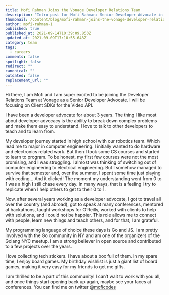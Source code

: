 ```yaml
---
title: Mofi Rahman Joins the Vonage Developer Relations Team
description: "Intro post for Mofi Rahman: Senior Developer Advocate in the client sdk team"
thumbnail: /content/blog/mofi-rahman-joins-the-vonage-developer-relations-team/mofi-rahman.png
author: mofi-rahman-1
published: true
published_at: 2021-09-14T10:39:09.853Z
updated_at: 2021-09-09T17:10:55.643Z
category: team
tags:
  - careers
comments: false
spotlight: false
redirect: ""
canonical: ""
outdated: false
replacement_url: ""
---
```

Hi there, I am Mofi and I am super excited to be joining the Developer Relations Team at Vonage as a Senior Developer Advocate. I will be focusing on Client SDKs for the Video API. 

I have been a developer advocate for about 3 years. The thing I like most about developer advocacy is the ability to break down complex problems and make them easy to understand. I love to talk to other developers to teach and to learn from. 

My developer journey started in high school with our robotics team. Which lead me to major in computer engineering. I initially wanted to do hardware and electronics related work. But then I took some CS courses and started to learn to program. To be honest, my first few courses were not the most promising, and I was struggling. I almost was thinking of switching out of computer engineering to electrical engineering. But I somehow managed to survive that semester and, over the summer, I spent some time just playing with coding... And it clicked! The moment my understanding went from 0 to 1 was a high I still chase every day. In many ways, that is a feeling I try to replicate when I help others to get to their 0 to 1.

Now, after several years working as a developer advocate, I got to travel all over the country (and abroad), got to speak at many conferences, mentored at hackathons, taught workshops for O’Reilly, worked with clients to help with solutions, and I could not be happier. This role allows me to connect with people, learn new things and teach others, and for that, I am grateful.

My programming language of choice these days is Go and JS. I am pretty involved with the Go community in NY and am one of the organizers of the Golang NYC meetup. I am a strong believer in open source and contributed to a few projects over the years.

I love collecting tech stickers. I have about a box full of them. In my spare time, I enjoy board games. My birthday wishlist is just a giant list of board games, making it very easy for my friends to get me gifts. 

I am thrilled to be a part of this community! I can’t wait to work with you all, and once things start opening back up again, maybe see your faces at conferences. 
You can find me on twitter [@moficodes](https://twitter.com/moficodes) 